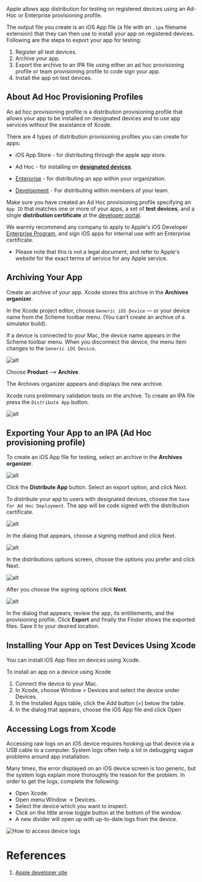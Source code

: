 Apple allows app distribution for testing on registered devices using an Ad-Hoc or Enterprise provisioning profile. 

The output file you create is an iOS App file (a file with an `.ipa` filename extension) that they can then use to install your app on registered devices. Following are the steps to export your app for testing:

1. Register all test devices.
2. Archive your app.
3. Export the archive to an IPA file using either an ad hoc provisioning profile or team provisioning profile to code sign your app.
4. Install the app on test devices.

## About Ad Hoc Provisioning Profiles

An ad hoc provisioning profile is a distribution provisioning profile that allows your app to be installed on designated devices and to use app services without the assistance of Xcode. 

There are 4 types of distribution provisioning profiles you can create for apps:
  
  - iOS App Store - for distributing through the apple app store.
  
  - Ad Hoc - for installing on **[designated devices](/Adding_UDIDs_to_iOS_development_profile.html)**.
  
  - [Enterprise](https://developer.apple.com/programs/enterprise/) - for distributing an app within your organization.
  
  - [Development](https://developer.apple.com/support/certificates/) - For distributing within members of your team.
  

Make sure you have created an Ad Hoc provisioning profile specifying an `App ID` that matches one or more of your apps, a set of **test devices**, and a single **distribution certificate** at the [developer portal](https://idmsa.apple.com/IDMSWebAuth/login?&appIdKey=891bd3417a7776362562d2197f89480a8547b108fd934911bcbea0110d07f757&path=%2F%2Fmembercenter%2Findex.action).

We warmly recommend any company to apply to Apple's iOS Developer [Enterprise Program](https://developer.apple.com/programs/enterprise/), and sign iOS apps for internal use with an Enterprise certificate. 
* Please note that this is not a legal document, and refer to Apple's website for the exact terms of service for any Apple service.


## Archiving Your App

Create an archive of your app. Xcode stores this archive in the **Archives organizer**.

In the Xcode project editor, choose `Generic iOS Device` — or your device name from the Scheme toolbar menu. (You can’t create an archive of a simulator build).

If a device is connected to your Mac, the device name appears in the Scheme toolbar menu. When you disconnect the device, the menu item changes to the `Generic iOS Device`.

![alt](../../img/ios/export_ipa/01_device.png)

Choose **Product** --> **Archive**.

The Archives organizer appears and displays the new archive. 

Xcode runs preliminary validation tests on the archive. To create an IPA file press the `Distribute App` button.

![alt](../../img/ios/export_ipa/02_archive.png)

## Exporting Your App to an IPA (**Ad Hoc** provisioning profile)

To create an iOS App file for testing, select an archive in the **Archives organizer**.

![alt](../../img/ios/export_ipa/03_archive_organizer.png)

Click the **Distribute App** button. Select an export option, and click Next.

To distribute your app to users with designated devices, choose the  `Save for Ad Hoc Deployment`. The app will be code signed with the distribution certificate.

![alt](../../img/ios/export_ipa/04_select_dist_method.png)

In the dialog that appears, choose a signing method and click Next.

![alt](../../img/ios/export_ipa/05_export_choose_options.png)

In the distributions options screen, choose the options you prefer and click Next.

![alt](../../img/ios/export_ipa/055_export_choose_signing_options.png)

After you choose the signing options click **Next**.

![alt](../../img/ios/export_ipa/06_export_to_file.png)

In the dialog that appears, review the app, its entitlements, and the provisioning profile.
Click **Export** and finally the Finder shows the exported files. Save it to your desired location.

## Installing Your App on Test Devices Using Xcode

You can install iOS App files on devices using Xcode.

To install an app on a device using Xcode

1. Connect the device to your Mac.
1. In Xcode, choose Window > Devices and select the device under Devices.
1. In the Installed Apps table, click the Add button (+) below the table.
1. In the dialog that appears, choose the iOS App file and click Open

##  <a name="xcode-system-logs"></a>Accessing Logs from Xcode

Accessing raw logs on an iOS device requires hooking up that device via a USB cable to a computer. System logs often help a lot in debugging vague problems around app installation.

Many times, the error displayed on an iOS device screen is too generic, but the system logs explain more thoroughly the reason for the problem. In order to get the logs, complete the following:

* Open Xcode.
* Open menu Window -> Devices.
* Select the device which you want to inspect.
* Click on the little arrow toggle button at the bottom of the window.
* A new divider will open up with up-to-date logs from the device.

![How to access device logs](../../img/ios/accessing-logs/accessing-logs-from-xcode.png)

# References

1. [Apple developer site](https://developer.apple.com/library/ios/documentation/IDEs/Conceptual/AppDistributionGuide/TestingYouriOSApp/TestingYouriOSApp.html)


